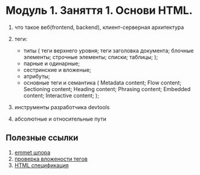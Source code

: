 # Модуль 1. Заняття 1. Основи HTML.

1.  что такое веб(frontend, backend), клиент-серверная архитектура
2.  теги:

    - типы ( теги верхнего уровня; теги заголовка документа; блочные элементы; строчные элементы;
      списки; таблицы; );
    - парные и одинарные;
    - сестринские и вложеные;
    - атрибуты;
    - основные теги и семантика ( Metadata content; Flow content; Sectioning content; Heading
      content; Phrasing content; Embedded content; Interactive content; );

3.  инструменты разработчика devtools
4.  абсолютные и относительные пути

## Полезные ссылки

1. [emmet шпора](https://docs.emmet.io/cheat-sheet/)
2. [проверка вложености тегов](https://caninclude.glitch.me/)
3. [HTML спецификация](https://html.spec.whatwg.org/)

